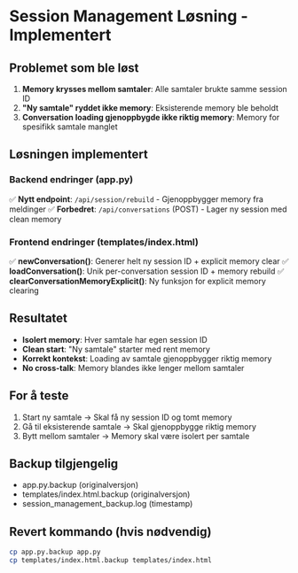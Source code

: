 # Session Management Løsning - Implementert

## Problemet som ble løst
1. **Memory krysses mellom samtaler**: Alle samtaler brukte samme session ID
2. **"Ny samtale" ryddet ikke memory**: Eksisterende memory ble beholdt
3. **Conversation loading gjenoppbygde ikke riktig memory**: Memory for spesifikk samtale manglet

## Løsningen implementert

### Backend endringer (app.py)
✅ **Nytt endpoint**: `/api/session/rebuild` - Gjenoppbygger memory fra meldinger
✅ **Forbedret**: `/api/conversations` (POST) - Lager ny session med clean memory

### Frontend endringer (templates/index.html)
✅ **newConversation()**: Generer helt ny session ID + explicit memory clear
✅ **loadConversation()**: Unik per-conversation session ID + memory rebuild
✅ **clearConversationMemoryExplicit()**: Ny funksjon for explicit memory clearing

## Resultatet
- **Isolert memory**: Hver samtale har egen session ID
- **Clean start**: "Ny samtale" starter med rent memory 
- **Korrekt kontekst**: Loading av samtale gjenoppbygger riktig memory
- **No cross-talk**: Memory blandes ikke lenger mellom samtaler

## For å teste
1. Start ny samtale → Skal få ny session ID og tomt memory
2. Gå til eksisterende samtale → Skal gjenoppbygge riktig memory
3. Bytt mellom samtaler → Memory skal være isolert per samtale

## Backup tilgjengelig
- app.py.backup (originalversjon)
- templates/index.html.backup (originalversjon)
- session_management_backup.log (timestamp)

## Revert kommando (hvis nødvendig)
```bash
cp app.py.backup app.py
cp templates/index.html.backup templates/index.html
```

